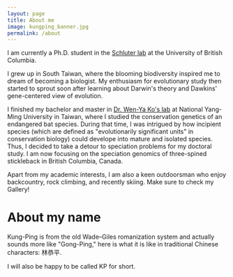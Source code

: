 ```yaml
---
layout: page
title: About me
image: kungping_banner.jpg
permalink: /about
---
```


I am currently a Ph.D. student in the [Schluter lab](https://www.zoology.ubc.ca/~schluter/) at the University of British Columbia.

I grew up in South Taiwan, where the blooming biodiversity inspired me to dream of becoming a biologist. My enthusiasm for evolutionary study then started to sprout soon after learning about Darwin's theory and Dawkins' gene-centered view of evolution. 

I finished my bachelor and master in [Dr. Wen-Ya Ko's lab](https://dls.nycu.edu.tw/faculty/faculty-member/wenko.html) at National Yang-Ming University in Taiwan, where I studied the conservation genetics of an endangered bat species. During that time, I was intrigued by how incipient species (which are defined as "evolutionarily significant units" in conservation biology) could develope into mature and isolated species. Thus, I decided to take a detour to speciation problems for my doctoral study. I am now focusing on the speciation genomics of three-spined stickleback in British Columbia, Canada.

Apart from my academic interests, I am also a keen outdoorsman who enjoy backcountry, rock climbing, and recently skiing. Make sure to check my Gallery!

# About my name

Kung-Ping is from the old Wade–Giles romanization system and actually sounds more like "Gong-Ping," here is what it is like in traditional Chinese characters: 
林恭平.

I will also be happy to be called KP for short.
